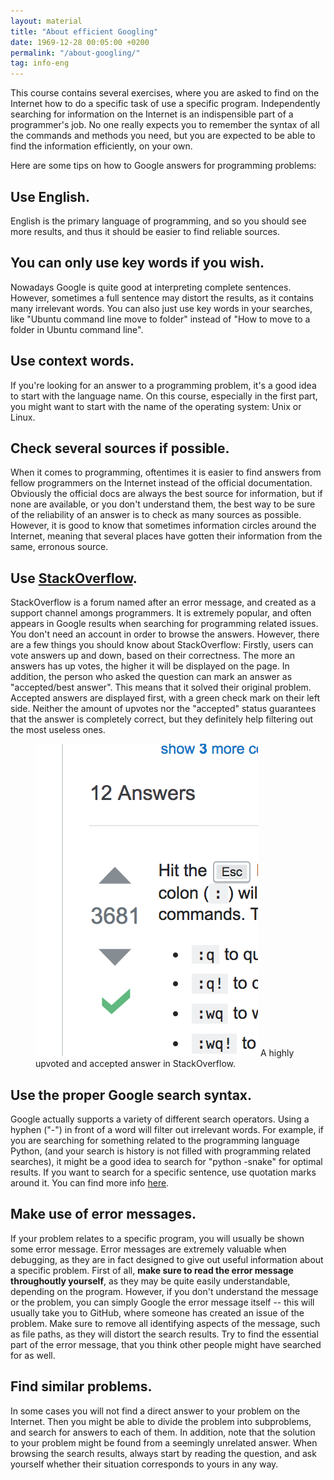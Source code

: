 ```yaml
---
layout: material
title: "About efficient Googling"
date: 1969-12-28 00:05:00 +0200
permalink: "/about-googling/"
tag: info-eng
---
```


This course contains several exercises, where you are asked to find on the Internet how to do a specific task of use a specific program. Independently searching for information on the Internet is an indispensible part of a programmer's job. No one really expects you to remember the syntax of all the commands and methods you need, but you are expected to be able to find the information efficiently, on your own. 

Here are some tips on how to Google answers for programming problems:

## Use English.

English is the primary language of programming, and so you should see more results, and thus it should be easier to find reliable sources.

## You can only use key words if you wish.

Nowadays Google is quite good at interpreting complete sentences. However, sometimes a full sentence may distort the results, as it contains many irrelevant words. You can also just use key words in your searches, like  "Ubuntu command line move to folder" instead of "How to move to a folder in Ubuntu command line". 

## Use context words.

If you're looking for an answer to a programming problem, it's a good idea to start with the language name. On this course, especially in the first part, you might want to start with the name of the operating system: Unix or Linux. 

## Check several sources if possible.

When it comes to programming, oftentimes it is easier to find answers from fellow programmers on the Internet instead of the official documentation. Obviously the official docs are always the best source for information, but if none are available, or you don't understand them, the best way to be sure of the reliability of an answer is to check as many sources as possible. However, it is good to know that sometimes information circles around the Internet, meaning that several places have gotten their information from the same, erronous source.

## Use <a href="https://stackoverflow.com/">StackOverflow</a>.

StackOverflow is a forum named after an error message, and created as a support channel amongs programmers. It is extremely popular, and often appears in Google results when searching for programming related issues. You don't need an account in order to browse the answers. However, there are a few things you should know about StackOverflow: Firstly, users can vote answers up and down, based on their correctness. The more an answers has up votes, the higher it will be displayed on the page. In addition, the person who asked the question can mark an answer as "accepted/best answer". This means that it solved their original problem. Accepted answers are displayed first, with a green check mark on their left side. Neither the amount of upvotes nor the "accepted" status guarantees that the answer is completely correct, but they definitely help filtering out the most useless ones.

<figure class="stackoverflow-example">
<img alt="Stackoverflow example answer" src="/assets/exit_vim.png">
<figcatpion>A highly upvoted and accepted answer in StackOverflow.</figcatpion>
</figure>


## Use the proper Google search syntax.

Google actually supports a variety of different search operators. Using a hyphen ("-") in front of a word will filter out irrelevant words. For example, if you are searching for something related to the programming language Python, (and your search is history is not filled with programming related searches), it might be a good idea to search for "python -snake" for optimal results. If you want to search for a specific sentence, use quotation marks around it. You can find more info [here](https://support.google.com/websearch/answer/2466433).

## Make use of error messages.

If your problem relates to a specific program, you will usually be shown some error message. Error messages are extremely valuable when debugging, as they are in fact designed to give out useful information about a specific problem. First of all, **make sure to read the error message throughoutly yourself**, as they may be quite easily understandable, depending on the program. However, if you don't understand the message or the problem, you can simply Google the error message itself -- this will usually take you to GitHub, where someone has created an issue of the problem. Make sure to remove all identifying aspects of the message, such as file paths, as they will distort the search results. Try to find the essential part of the error message, that you think other people might have searched for as well.

## Find similar problems.

In some cases you will not find a direct answer to your problem on the Internet. Then you might be able to divide the problem into subproblems, and search for answers to each of them. In addition, note that the solution to your problem might be found from a seemingly unrelated answer. When browsing the search results, always start by reading the question, and ask yourself whether their situation corresponds to yours in any way.
